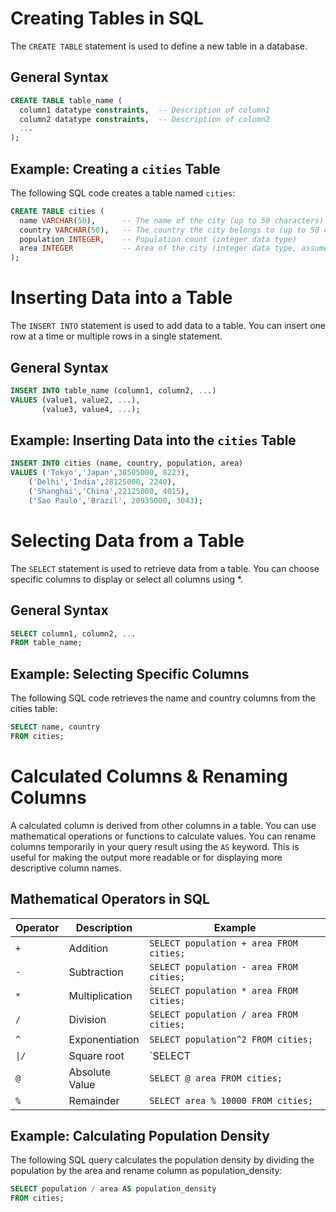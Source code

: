 # Creating Tables in SQL

The `CREATE TABLE` statement is used to define a new table in a database.

## General Syntax

```sql
CREATE TABLE table_name (
  column1 datatype constraints,  -- Description of column1
  column2 datatype constraints,  -- Description of column2
  ...
);
```

## Example: Creating a `cities` Table

The following SQL code creates a table named `cities`:

```sql
CREATE TABLE cities (
  name VARCHAR(50),      -- The name of the city (up to 50 characters)
  country VARCHAR(50),   -- The country the city belongs to (up to 50 characters)
  population INTEGER,    -- Population count (integer data type)
  area INTEGER           -- Area of the city (integer data type, assumed in square kilometers)
);
```

# Inserting Data into a Table
The `INSERT INTO` statement is used to add data to a table. You can insert one row at a time or multiple rows in a single statement.

## General Syntax

```sql
INSERT INTO table_name (column1, column2, ...)
VALUES (value1, value2, ...),
       (value3, value4, ...);
```

## Example: Inserting Data into the `cities` Table

```sql
INSERT INTO cities (name, country, population, area)
VALUES ('Tokyo','Japan',38505000, 8223),
	('Delhi','India',28125000, 2240),
  	('Shanghai','China',22125000, 4015),
  	('Sao Paulo','Brazil', 20935000, 3043);     
```

# Selecting Data from a Table

The `SELECT` statement is used to retrieve data from a table. You can choose specific columns to display or select all columns using *.

## General Syntax

```sql
SELECT column1, column2, ...
FROM table_name;
```

## Example: Selecting Specific Columns

The following SQL code retrieves the name and country columns from the cities table:

```sql
SELECT name, country
FROM cities;
```

# Calculated Columns & Renaming Columns

A calculated column is derived from other columns in a table. You can use mathematical operations or functions to calculate values.
You can rename columns temporarily in your query result using the `AS` keyword. This is useful for making the output more readable or for displaying more descriptive column names.

## Mathematical Operators in SQL

| Operator | Description                                      | Example                                                   |
|----------|--------------------------------------------------|-----------------------------------------------------------|
| `+`      | Addition                                         | `SELECT population + area FROM cities;`                   |
| `-`      | Subtraction                                      | `SELECT population - area FROM cities;`                   |
| `*`      | Multiplication                                   | `SELECT population * area FROM cities;`                   |
| `/`      | Division                                         | `SELECT population / area FROM cities;`                   |
| `^`      | Exponentiation   | `SELECT population^2 FROM cities;`                |
| `\|/`     | Square root    | `SELECT |/ area FROM cities;`                          |
| `@`      | Absolute Value | `SELECT @ area FROM cities;`                        |  
| `%`      | Remainder | `SELECT area % 10000 FROM cities;`                        |  

## Example: Calculating Population Density

The following SQL query calculates the population density by dividing the population by the area and rename column as population_density:

```sql
SELECT population / area AS population_density
FROM cities;
```
